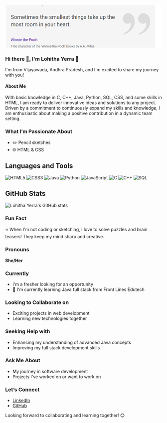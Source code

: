 ![Header Image](https://github.com/LohithaYerra/LohithaYerra/blob/main/Screenshot%202025-01-19%20211446.png)<br />

### Hi there 👋, I'm Lohitha Yerra 🍩

I'm from Vijayawada, Andhra Pradesh, and I'm excited to share my journey with you!

#### About Me
With basic knowledge in C, C++, Java, Python, SQL, CSS, and some skills in HTML, I am ready to deliver innovative ideas and solutions to any project. Driven by a commitment to continuously expand my skills and knowledge, I am enthusiastic about making a positive contribution in a dynamic team setting.

### What I’m Passionate About
- ✏️ Pencil sketches
- 🌐 HTML & CSS

## Languages and Tools

![HTML5](https://img.shields.io/badge/-HTML5-000?&logo=HTML5)
![CSS3](https://img.shields.io/badge/-CSS3-000?&logo=CSS3)
![Java](https://img.shields.io/badge/-Java-000?&logo=Java)
![Python](https://img.shields.io/badge/-Python-000?&logo=Python)
![JavaScript](https://img.shields.io/badge/-JavaScript-000?&logo=JavaScript)
![C](https://img.shields.io/badge/-C-000?&logo=C)
![C++](https://img.shields.io/badge/-C++-000?&logo=C++)
![SQL](https://img.shields.io/badge/-SQL-000?&logo=SQL)

## GitHub Stats

![Lohitha Yerra's GitHub stats](https://github-readme-stats.vercel.app/api?username=LohithaYerra&show_icons=true&theme=radical)

### Fun Fact
⭐️ When I'm not coding or sketching, I love to solve puzzles and brain teasers! They keep my mind sharp and creative.

### Pronouns
**She/Her**

### Currently
- I'm a fresher looking for an opportunity
- 🌱 I'm currently learning Java full stack from Front Lines Edutech

### Looking to Collaborate on
- Exciting projects in web development
- Learning new technologies together

### Seeking Help with
- Enhancing my understanding of advanced Java concepts
- Improving my full stack development skills

### Ask Me About
- My journey in software development
- Projects I've worked on or want to work on

### Let’s Connect
- [LinkedIn](https://linkedin.com/in/lohitha-yerra-b4b69a210)
- [GitHub](https://github.com/LohithaYerra)

Looking forward to collaborating and learning together! 😊

